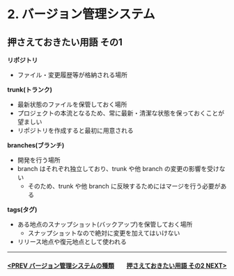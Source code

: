 # 2. バージョン管理システム

## 押さえておきたい用語 その1

**リポジトリ**
- ファイル・変更履歴等が格納される場所

**trunk(トランク)**
- 最新状態のファイルを保管しておく場所
- プロジェクトの本流となるため、常に最新・清潔な状態を保っておくことが望ましい
- リポジトリを作成すると最初に用意される

**branches(ブランチ)**
- 開発を行う場所
- branch はそれぞれ独立しており、trunk や他 branch の変更の影響を受けない
    - そのため、trunk や他 branch に反映するためにはマージを行う必要がある

**tags(タグ)**
- ある地点のスナップショット(バックアップ)を保管しておく場所
    - スナップショットなので絶対に変更を加えてはいけない
- リリース地点や復元地点として使われる

---
#### <div style="text-align:left; float:right;">[押さえておきたい用語 その2 NEXT>](./page5.md)</div>[<PREV バージョン管理システムの種類](./page3.md)